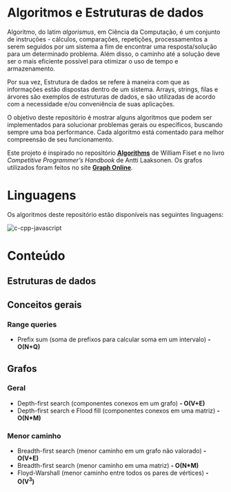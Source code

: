 # Algoritmos e Estruturas de dados

Algoritmo, do latim _algorismus_, em Ciência da Computação, é um conjunto de instruções - cálculos, comparações, repetições, processamentos a serem seguidos por um sistema a fim de encontrar uma resposta/solução para um determinado problema. Além disso, o caminho até a solução deve ser o mais eficiente possível para otimizar o uso de tempo e armazenamento.

Por sua vez, Estrutura de dados se refere à maneira com que as informações estão dispostas dentro de um sistema. Arrays, strings, filas e árvores são exemplos de estruturas de dados, e são utilizadas de acordo com a necessidade e/ou conveniência de suas aplicações.

O objetivo deste repositório é mostrar alguns algoritmos que podem ser implementados para solucionar problemas gerais ou específicos, buscando sempre uma boa performance. Cada algoritmo está comentado para melhor compreensão de seu funcionamento.

Este projeto é inspirado no repositório <a href="https://github.com/williamfiset/Algorithms">**Algorithms**</a> de William Fiset e no livro _Competitive Programmer’s Handbook_ de Antti Laaksonen. Os grafos utilizados foram feitos no site <a href="https://graphonline.ru">**Graph Online**</a>.

# Linguagens

Os algoritmos deste repositório estão disponíveis nas seguintes linguagens:

<img src="https://skillicons.dev/icons?i=c,cpp,js" alt="c-cpp-javascript">

# Conteúdo

## Estruturas de dados

## Conceitos gerais

### Range queries

- Prefix sum (soma de prefixos para calcular soma em um intervalo) **- O(N+Q)** 

## Grafos

### Geral

- Depth-first search (componentes conexos em um grafo) **- O(V+E)**
- Depth-first search e Flood fill (componentes conexos em uma matriz) **- O(N*M)**

### Menor caminho

- Breadth-first search (menor caminho em um grafo não valorado) **- O(V+E)**
- Breadth-first search (menor caminho em uma matriz) **- O(N*M)**
- Floyd-Warshall (menor caminho entre todos os pares de vértices) **- O(V<sup>3</sup>)**
